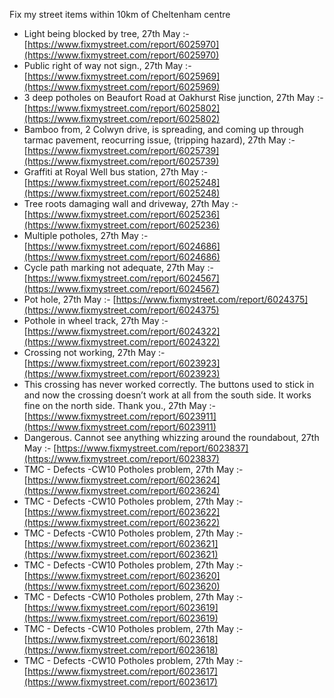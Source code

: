 Fix my street items within 10km of Cheltenham centre

<!-- fix_marker starts -->

- Light being blocked by tree, 27th May :- [https://www.fixmystreet.com/report/6025970](https://www.fixmystreet.com/report/6025970)
- Public right of way not sign., 27th May :- [https://www.fixmystreet.com/report/6025969](https://www.fixmystreet.com/report/6025969)
- 3 deep potholes on Beaufort Road at Oakhurst Rise junction, 27th May :- [https://www.fixmystreet.com/report/6025802](https://www.fixmystreet.com/report/6025802)
- Bamboo from, 2 Colwyn drive, is spreading, and coming up through tarmac pavement, reocurring issue, (tripping hazard), 27th May :- [https://www.fixmystreet.com/report/6025739](https://www.fixmystreet.com/report/6025739)
- Graffiti at Royal Well bus station, 27th May :- [https://www.fixmystreet.com/report/6025248](https://www.fixmystreet.com/report/6025248)
- Tree roots damaging wall and driveway, 27th May :- [https://www.fixmystreet.com/report/6025236](https://www.fixmystreet.com/report/6025236)
- Multiple potholes, 27th May :- [https://www.fixmystreet.com/report/6024686](https://www.fixmystreet.com/report/6024686)
- Cycle path marking not adequate, 27th May :- [https://www.fixmystreet.com/report/6024567](https://www.fixmystreet.com/report/6024567)
- Pot hole, 27th May :- [https://www.fixmystreet.com/report/6024375](https://www.fixmystreet.com/report/6024375)
- Pothole in wheel track, 27th May :- [https://www.fixmystreet.com/report/6024322](https://www.fixmystreet.com/report/6024322)
- Crossing not working, 27th May :- [https://www.fixmystreet.com/report/6023923](https://www.fixmystreet.com/report/6023923)
- This crossing has never worked correctly. The buttons used to stick in and now the crossing doesn’t work at all from the south side. It works fine on the north side. Thank you., 27th May :- [https://www.fixmystreet.com/report/6023911](https://www.fixmystreet.com/report/6023911)
- Dangerous. Cannot see anything whizzing around the roundabout, 27th May :- [https://www.fixmystreet.com/report/6023837](https://www.fixmystreet.com/report/6023837)
- TMC - Defects -CW10 Potholes problem, 27th May :- [https://www.fixmystreet.com/report/6023624](https://www.fixmystreet.com/report/6023624)
- TMC - Defects -CW10 Potholes problem, 27th May :- [https://www.fixmystreet.com/report/6023622](https://www.fixmystreet.com/report/6023622)
- TMC - Defects -CW10 Potholes problem, 27th May :- [https://www.fixmystreet.com/report/6023621](https://www.fixmystreet.com/report/6023621)
- TMC - Defects -CW10 Potholes problem, 27th May :- [https://www.fixmystreet.com/report/6023620](https://www.fixmystreet.com/report/6023620)
- TMC - Defects -CW10 Potholes problem, 27th May :- [https://www.fixmystreet.com/report/6023619](https://www.fixmystreet.com/report/6023619)
- TMC - Defects -CW10 Potholes problem, 27th May :- [https://www.fixmystreet.com/report/6023618](https://www.fixmystreet.com/report/6023618)
- TMC - Defects -CW10 Potholes problem, 27th May :- [https://www.fixmystreet.com/report/6023617](https://www.fixmystreet.com/report/6023617)

<!-- fix_marker ends -->